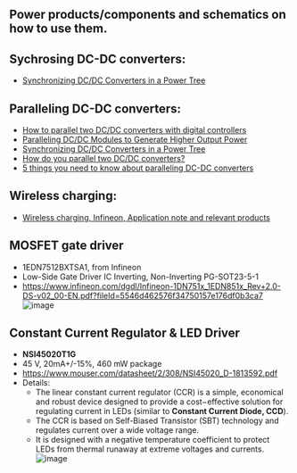## Power products/components and schematics on how to use them.



## Sychrosing DC-DC converters:
  - [Synchronizing DC/DC Converters in a Power Tree](https://www.ti.com/lit/an/slvaeg8/slvaeg8.pdf?ts=1666825563638&ref_url=https%253A%252F%252Fwww.google.com%252F)
  

## Paralleling DC-DC converters:
  - [How to parallel two DC/DC converters with digital controllers](https://www.ti.com/lit/an/slyt748/slyt748.pdf)
  - [Paralleling DC/DC Modules to Generate Higher Output Power](https://www.digikey.co.nz/en/articles/paralleling-dcdc-modules-to-generate-higher-output-power)
  - [Synchronizing DC/DC Converters in a Power Tree](https://www.ti.com/lit/an/slvaeg8/slvaeg8.pdf?ts=1666825563638&ref_url=https%253A%252F%252Fwww.google.com%252F)
  - [How do you parallel two DC/DC converters?](https://www.powerctc.com/en/node/4577)
  - [5 things you need to know about paralleling DC-DC converters](https://www.electropages.com/blog/2015/09/5-things-know-about-paralleling-dc-dc-converters)


## Wireless charging:
- [Wireless charging, Infineon, Application note and relevant products](https://www.infineon.com/cms/en/applications/solutions/adapters-and-chargers/wireless-charging/#)


## MOSFET gate driver
- 1EDN7512BXTSA1, from Infineon
- Low-Side Gate Driver IC Inverting, Non-Inverting PG-SOT23-5-1
- https://www.infineon.com/dgdl/Infineon-1DN751x_1EDN851x_Rev+2.0-DS-v02_00-EN.pdf?fileId=5546d462576f34750157e176df0b3ca7
![image](https://user-images.githubusercontent.com/42329930/213348149-67d6a94a-3232-4ae3-bb80-a65bc330457c.png)


## Constant Current Regulator & LED Driver
- **NSI45020T1G**
- 45 V, 20mA+/-15%, 460 mW package
- https://www.mouser.com/datasheet/2/308/NSI45020_D-1813592.pdf
- Details:
  - The linear constant current regulator (CCR) is a simple, economical and robust device designed to provide a cost−effective solution for regulating current in LEDs (similar to **Constant Current Diode, CCD**).
  - The CCR is based on Self-Biased Transistor (SBT) technology and regulates current over a wide voltage range. 
  - It is designed with a negative temperature coefficient to protect LEDs from thermal runaway at extreme voltages and currents.
![image](https://user-images.githubusercontent.com/42329930/214991627-ba3af8fb-4edb-4906-8ea9-b5fb744fb879.png)


